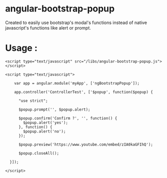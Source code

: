 angular-bootstrap-popup
=========

Created to easily use bootstrap's modal's functions instead of native javascript's functions like alert or prompt.

Usage :
==========

  <script type="text/javascript" src="/libs/angular.js"></script>
	<script type="text/javascript" src="/libs/angular-bootstrap-popup.js"></script>
	
	<script type="text/javascript">
	
		var app = angular.module('myApp', ['ngBootstrapPopup']);
		
		app.controller('ControllerTest', ['$popup', function($popup) {
		
		  "use strict";
		  
		  $popup.prompt('', $popup.alert);
		  
		  $popup.confirm('Confirm ?', '', function() {
		    $popup.alert('yes');
		  }, function() {
		    $popup.alert('no');
		  });
		  
		  $popup.preview('https://www.youtube.com/embed/zIA0kaGFIhQ');
		  
		  $popup.closeAll();
		  
	  }]);

	</script>
